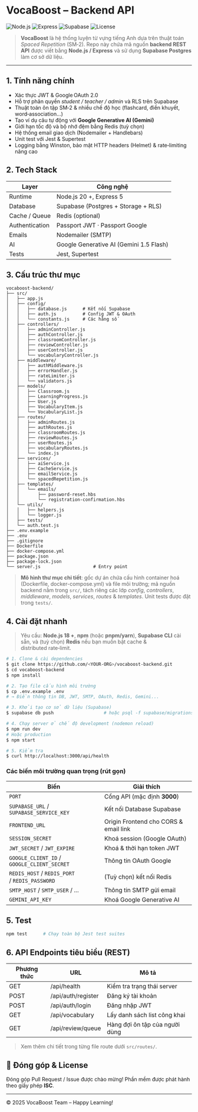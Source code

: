 # VocaBoost – Backend API

![Node.js](https://img.shields.io/badge/Node.js-20%2B-green?logo=node.js) ![Express](https://img.shields.io/badge/Express-5.x-blue) ![Supabase](https://img.shields.io/badge/Supabase-Postgres-informational?logo=supabase) ![License](https://img.shields.io/badge/License-ISC-lightgrey)

> **VocaBoost** là hệ thống luyện từ vựng tiếng Anh dựa trên thuật toán *Spaced Repetition* (SM‑2). Repo này chứa mã nguồn **backend REST API** được viết bằng **Node.js / Express** và sử dụng **Supabase Postgres** làm cơ sở dữ liệu.

---

## 1. Tính năng chính

* Xác thực JWT & Google OAuth 2.0
* Hỗ trợ phân quyền *student / teacher / admin* và RLS trên Supabase
* Thuật toán ôn tập SM‑2 & nhiều chế độ học (flashcard, điền khuyết, word‑association…)
* Tạo ví dụ câu tự động với **Google Generative AI (Gemini)**
* Giới hạn tốc độ và bộ nhớ đệm bằng Redis (tuỳ chọn)
* Hệ thống email giao dịch (Nodemailer + Handlebars)
* Unit test với Jest & Supertest
* Logging bằng Winston, bảo mật HTTP headers (Helmet) & rate‑limiting nâng cao

## 2. Tech Stack

| Layer          | Công nghệ                               |
| -------------- | --------------------------------------- |
| Runtime        | Node.js 20 +, Express 5                 |
| Database       | Supabase (Postgres + Storage + RLS)     |
| Cache / Queue  | Redis (optional)                        |
| Authentication | Passport JWT · Passport Google          |
| Emails         | Nodemailer (SMTP)                       |
| AI             | Google Generative AI (Gemini 1.5 Flash) |
| Tests          | Jest, Supertest                         |

## 3. Cấu trúc thư mục

```text
vocaboost-backend/
├── src/
│   ├── app.js
│   ├── config/
│   │   ├── database.js      # Kết nối Supabase
│   │   ├── auth.js          # Config JWT & OAuth
│   │   └── constants.js     # Các hằng số
│   ├── controllers/
│   │   ├── adminController.js
│   │   ├── authController.js
│   │   ├── classroomController.js
│   │   ├── reviewController.js
│   │   ├── userController.js
│   │   └── vocabularyController.js
│   ├── middleware/
│   │   ├── authMiddleware.js
│   │   ├── errorHandler.js
│   │   ├── rateLimiter.js
│   │   └── validators.js
│   ├── models/
│   │   ├── Classroom.js
│   │   ├── LearningProgress.js
│   │   ├── User.js
│   │   ├── VocabularyItem.js
│   │   └── VocabularyList.js
│   ├── routes/
│   │   ├── adminRoutes.js
│   │   ├── authRoutes.js
│   │   ├── classroomRoutes.js
│   │   ├── reviewRoutes.js
│   │   ├── userRoutes.js
│   │   ├── vocabularyRoutes.js
│   │   └── index.js
│   ├── services/
│   │   ├── aiService.js
│   │   ├── CacheService.js
│   │   ├── emailService.js
│   │   └── spacedRepetition.js
│   ├── templates/
│   │   └── emails/
│   │       ├── password-reset.hbs
│   │       └── registration-confirmation.hbs
│   └── utils/
│   │   ├── helpers.js
│   │   └── logger.js
│   ├── tests/
│   └── auth.test.js
├── .env.example
├── .env
├── .gitignore
├── Dockerfile
├── docker-compose.yml
├── package.json
├── package-lock.json
└── server.js                    # Entry point
```

> **Mô hình thư mục chi tiết**: gốc dự án chứa cấu hình container hoá (Dockerfile, docker-compose.yml) và file môi trường; mã nguồn backend nằm trong `src/`, tách riêng các lớp *config*, *controllers*, *middleware*, *models*, *services*, *routes* & *templates*. Unit tests được đặt trong `tests/`.

## 4. Cài đặt nhanh

> Yêu cầu: **Node.js 18 +**, **npm** (hoặc **pnpm/yarn**), **Supabase CLI** cài sẵn, và (tuỳ chọn) **Redis** nếu bạn muốn bật cache & distributed rate‑limit.

```bash
# 1. Clone & cài dependencies
$ git clone https://github.com/<YOUR‑ORG>/vocaboost-backend.git
$ cd vocaboost-backend
$ npm install

# 2. Tạo file cấu hình môi trường
$ cp .env.example .env
# → Điền thông tin DB, JWT, SMTP, OAuth, Redis, Gemini...

# 3. Khởi tạo cơ sở dữ liệu (Supabase)
$ supabase db push                   # hoặc psql -f supabase/migrations/001_initial_schema.sql

# 4. Chạy server ở chế độ development (nodemon reload)
$ npm run dev
# Hoặc production
$ npm start

# 5. Kiểm tra
$ curl http://localhost:3000/api/health
```

### Các biến môi trường quan trọng (rút gọn)

| Biến                                           | Giải thích                            |
| ---------------------------------------------- | ------------------------------------- |
| `PORT`                                         | Cổng API (mặc định **3000**)          |
| `SUPABASE_URL` / `SUPABASE_SERVICE_KEY`        | Kết nối Database Supabase             |
| `FRONTEND_URL`                                 | Origin Frontend cho CORS & email link |
| `SESSION_SECRET`                               | Khoá session (Google OAuth)           |
| `JWT_SECRET` / `JWT_EXPIRE`                    | Khoá & thời hạn token JWT             |
| `GOOGLE_CLIENT_ID` / `GOOGLE_CLIENT_SECRET`    | Thông tin OAuth Google                |
| `REDIS_HOST` / `REDIS_PORT` / `REDIS_PASSWORD` | (Tuỳ chọn) kết nối Redis              |
| `SMTP_HOST` / `SMTP_USER` / ...                | Thông tin SMTP gửi email              |
| `GEMINI_API_KEY`                               | Khoá Google Generative AI             |

## 5. Test

```bash
npm test      # Chạy toàn bộ Jest test suites
```

## 6. API Endpoints tiêu biểu (REST)

| Phương thức | URL                | Mô tả                          |
| ----------- | ------------------ | ------------------------------ |
| GET         | /api/health        | Kiểm tra trạng thái server     |
| POST        | /api/auth/register | Đăng ký tài khoản              |
| POST        | /api/auth/login    | Đăng nhập JWT                  |
| GET         | /api/vocabulary    | Lấy danh sách list công khai   |
| GET         | /api/review/queue  | Hàng đợi ôn tập của người dùng |

> Xem thêm chi tiết trong từng file route dưới `src/routes/`.

## 🤝 Đóng góp & License

Đóng góp Pull Request / Issue được chào mừng! Phần mềm được phát hành theo giấy phép **ISC**.

---

© 2025 VocaBoost Team – Happy Learning!
